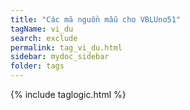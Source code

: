 ```yaml
---
title: "Các mã nguồn mẫu cho VBLUno51"
tagName: vi_du
search: exclude
permalink: tag_vi_du.html
sidebar: mydoc_sidebar
folder: tags
---
```

{% include taglogic.html %}


